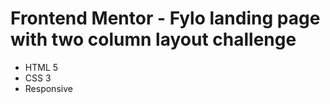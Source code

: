 # Frontend Mentor - Fylo landing page with two column layout challenge

- HTML 5
- CSS 3
- Responsive
